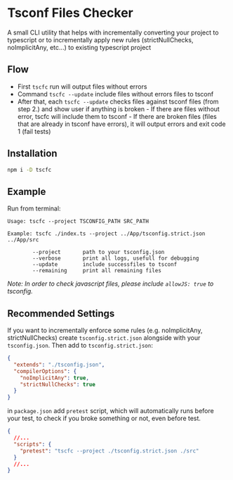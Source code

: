 # Tsconf Files Checker

A small CLI utility that helps with incrementally converting your project to typescript
or to incrementally apply new rules (strictNullChecks, noImplicitAny, etc...) to existing typescript project

## Flow

- First `tscfc` run will output files without errors
- Command `tscfc --update` include files without errors files to tsconf
- After that, each `tscfc --update` checks files against tsconf files (from step 2.) and show user if anything is broken
        - If there are files without error, tscfc will include them to tsconf
        - If there are broken files (files that are already in tsconf have errors), it will output errors and exit code 1 (fail tests)

## Installation

```sh
npm i -D tscfc
```

## Example

Run from terminal:

```
Usage: tscfc --project TSCONFIG_PATH SRC_PATH

Example: tscfc ./index.ts --project ../App/tsconfig.strict.json ../App/src

        --project       path to your tsconfig.json
        --verbose       print all logs, usefull for debugging
        --update        include successfiles to tsconf
        --remaining     print all remaining files
```

*Note: In order to check javascript files, please include `allowJS: true` to tsconfig.*

## Recommended Settings

If you want to incrementally enforce some rules (e.g. noImplicitAny, strictNullChecks) create
`tsconfig.strict.json` alongside with your `tsconfig.json`. Then add to `tsconfig.strict.json`:

```json
{
  "extends": "./tsconfig.json",
  "compilerOptions": {
    "noImplicitAny": true,
    "strictNullChecks": true
  }
}
```

in `package.json` add `pretest` script, which will automatically runs
before your test, to check if you broke something or not, even before test.

```json
{
  //...
  "scripts": {
    "pretest": "tscfc --project ./tsconfig.strict.json ./src"
  }
  //...
}
```
